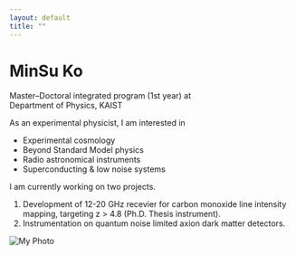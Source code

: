 ```yaml
---
layout: default
title: ""
---
```


<div class="about-container">
  
<div class="about-text" markdown="1">

# MinSu Ko

Master–Doctoral integrated program (1st year) at  
Department of Physics, KAIST

As an experimental physicist, I am interested in
- Experimental cosmology
- Beyond Standard Model physics
- Radio astronomical instruments
- Superconducting & low noise systems

I am currently working on two projects.

1. Development of 12-20 GHz recevier for carbon monoxide line intensity mapping, targeting z > 4.8 (Ph.D. Thesis instrument).
2. Instrumentation on quantum noise limited axion dark matter detectors.

</div>

<div class="about-image">
  <img src="{{ '/assets/gallery/bf4.jpeg' | relative_url }}" alt="My Photo" />
</div>

</div>
